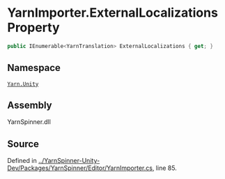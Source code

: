 <!-- This file was generated by a tool. Do not edit this file by hand. -->

# YarnImporter.ExternalLocalizations Property


```csharp
public IEnumerable<YarnTranslation> ExternalLocalizations { get; }
```



## Namespace
[`Yarn.Unity`](/api/csharp/yarn.unity/README.md)

## Assembly
YarnSpinner.dll

## Source
Defined in [../YarnSpinner-Unity-Dev/Packages/YarnSpinner/Editor/YarnImporter.cs](https://github.com/YarnSpinnerTool/YarnSpinner-Unity//blob/develop/Editor/YarnImporter.cs#L85), line 85.
